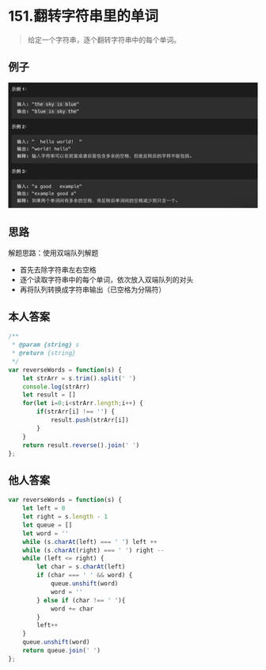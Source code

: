 # 151.翻转字符串里的单词
> 给定一个字符串，逐个翻转字符串中的每个单词。

## 例子
![img](/other/20.png)
## 思路
解题思路：使用双端队列解题

- 首先去除字符串左右空格
- 逐个读取字符串中的每个单词，依次放入双端队列的对头
- 再将队列转换成字符串输出（已空格为分隔符）

## 本人答案
```js
/**
 * @param {string} s
 * @return {string}
 */
var reverseWords = function(s) {
    let strArr = s.trim().split(' ')
    console.log(strArr)
    let result = []
    for(let i=0;i<strArr.length;i++) {
        if(strArr[i] !== '') {
            result.push(strArr[i])
        }
    }
    return result.reverse().join(' ')
};
```

## 他人答案
```js
var reverseWords = function(s) {
    let left = 0
    let right = s.length - 1
    let queue = []
    let word = ''
    while (s.charAt(left) === ' ') left ++
    while (s.charAt(right) === ' ') right --
    while (left <= right) {
        let char = s.charAt(left)
        if (char === ' ' && word) {
            queue.unshift(word)
            word = ''
        } else if (char !== ' '){
            word += char
        }
        left++
    }
    queue.unshift(word)
    return queue.join(' ')
};
```